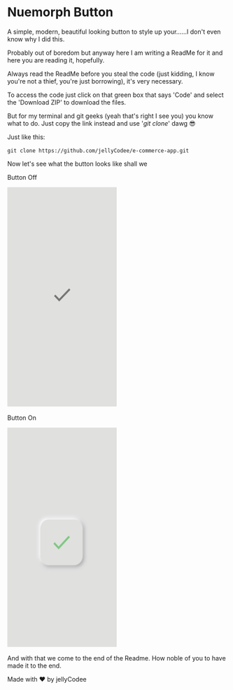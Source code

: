 # Nuemorph Button

A simple, modern, beautiful looking button to style up your......I don't even know why I did this.

Probably out of boredom but anyway here I am writing a ReadMe for it and here you are reading it, hopefully.

Always read the ReadMe before you steal the code (just kidding, I know you're not a thief, you're just borrowing), it's very necessary.

To access the code just click on that green box that says 'Code' and select the 'Download ZIP' to download the files.

But for my terminal and git geeks (yeah that's right I see you) you know what to do. Just copy the link instead and use '_git clone_' dawg 😎

Just like this:
```
git clone https://github.com/jellyCodee/e-commerce-app.git
```


Now let's see what the button looks like shall we

Button Off

<img src="/assets/images/button_off.jpg" width="250" height="500">


Button On

<img src="/assets/images/button_on.jpg" width="250" height="500">


And with that we come to the end of the Readme. How noble of you to have made it to the end.


Made with ❤ by jellyCodee